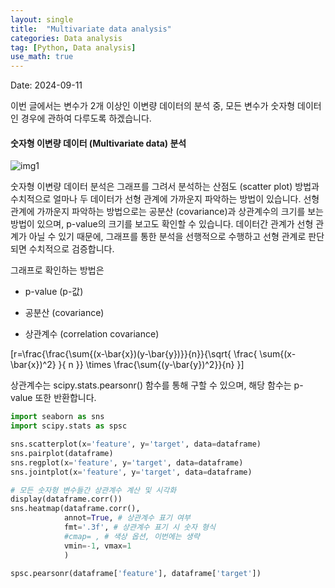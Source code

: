 ```yaml
---
layout: single
title:  "Multivariate data analysis"
categories: Data analysis
tag: [Python, Data analysis]
use_math: true
---
```


Date: 2024-09-11

이번 글에서는 변수가 2개 이상인 이변량 데이터의 분석 중, 모든 변수가 숫자형 데이터인 경우에 관하여 다루도록 하겠습니다.  

#### 숫자형 이변량 데이터 (Multivariate data) 분석

![img1]()

숫자형 이변량 데이터 분석은 그래프를 그려서 분석하는 산점도 (scatter plot) 방법과 수치적으로 얼마나 두 데이터가 선형 관계에 가까운지 파악하는 방법이 있습니다. 선형 관계에 가까운지 파악하는 방법으로는 공분산 (covariance)과 상관계수의 크기를 보는 방법이 있으며, p-value의 크기를 보고도 확인할 수 있습니다. 데이터간 관계가 선형 관계가 아닐 수 있기 때문에, 그래프를 통한 분석을 선행적으로 수행하고 선형 관계로 판단되면 수치적으로 검증합니다.

그래프로 확인하는 방법은 

* p-value (p-값)

* 공분산 (covariance)

* 상관계수 (correlation covariance)

\[r=\frac{\frac{\sum{(x-\bar{x})(y-\bar{y})}}{n}}{\sqrt{  \frac{  \sum{(x-\bar{x})^2}  }{ n }} \times \frac{\sum{(y-\bar{y})^2}}{n} }\]

상관계수는 scipy.stats.pearsonr() 함수를 통해 구할 수 있으며, 해당 함수는 p-value 또한 반환합니다.

```python
import seaborn as sns
import scipy.stats as spsc

sns.scatterplot(x='feature', y='target', data=dataframe)
sns.pairplot(dataframe)
sns.regplot(x='feature', y='target', data=dataframe)
sns.jointplot(x='feature', y='target', data=dataframe)

# 모든 숫자형 변수들간 상관계수 계산 및 시각화
display(dataframe.corr())
sns.heatmap(dataframe.corr(),
            annot=True, # 상관계수 표기 여부
            fmt='.3f', # 상관계수 표기 시 숫자 형식
            #cmap= , # 색상 옵션, 이번에는 생략
            vmin=-1, vmax=1
            )

spsc.pearsonr(dataframe['feature'], dataframe['target'])
```